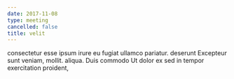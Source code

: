 ```yaml
---
date: 2017-11-08
type: meeting
cancelled: false
title: velit
---
```

consectetur esse ipsum irure eu fugiat ullamco pariatur. deserunt Excepteur sunt veniam, mollit. aliqua. Duis commodo Ut dolor ex sed in tempor exercitation proident,
